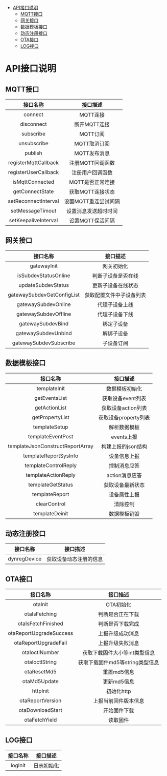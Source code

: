 * [API接口说明](#API接口说明)
  * [MQTT接口](#MQTT接口)
  * [网关接口](#网关接口)
  * [数据模板接口](#设备影子接口)
  * [动态注册接口](#动态注册接口)
  * [OTA接口](#OTA接口)
  * [LOG接口](#LOG接口)

# API接口说明
## MQTT接口

| 接口名称 | 接口描述 |
| :-: | :-: |
| connect | MQTT连接 |
| disconnect | 断开MQTT连接 |
| subscribe | MQTT订阅 |
| unsubscribe | MQTT取消订阅 |
| publish | MQTT发布消息 |
| registerMqttCallback | 注册MQTT回调函数 |
| registerUserCallback | 注册用户回调函数 |
| isMqttConnected | MQTT是否正常连接 |
| getConnectState | 获取MQTT连接状态 |
| setReconnectInterval | 设置MQTT重连尝试间隔 |
| setMessageTimout | 设置消息发送超时时间 |
| setKeepaliveInterval | 设置MQTT保活间隔 |

## 网关接口
| 接口名称 | 接口描述 |
| :-: | :-: |
| gatewayInit | 网关初始化 |
| isSubdevStatusOnline | 判断子设备是否在线 |
| updateSubdevStatus | 更新子设备在线状态 |
| gatewaySubdevGetConfigList | 获取配置文件中子设备列表 |
| gatewaySubdevOnline | 代理子设备上线 |
| gatewaySubdevOffline | 代理子设备下线 |
| gatewaySubdevBind | 绑定子设备 |
| gatewaySubdevUnbind | 解绑子设备 |
| gatewaySubdevSubscribe | 子设备订阅 |

## 数据模板接口
| 接口名称 | 接口描述 |
| :-: | :-: |
| templateInit | 数据模板初始化 |
| getEventsList | 获取设备event列表 |
| getActionList | 获取设备action列表 |
| getPropertyList | 获取设备property列表 |
| templateSetup | 解析数据模板 |
| templateEventPost | events上报 |
| templateJsonConstructReportArray | 构建上报的json结构 |
| templateReportSysInfo | 设备信息上报 |
| templateControlReply | 控制消息应答 |
| templateActionReply | action消息应答 |
| templateGetStatus | 获取设备最新状态 |
| templateReport | 设备属性上报 |
| clearControl | 清除控制 |
| templateDeinit | 数据模板销毁 |

## 动态注册接口
| 接口名称 | 接口描述 |
| :-: | :-: |
| dynregDevice | 获取设备动态注册的信息 |

## OTA接口
| 接口名称 | 接口描述 |
| :-: | :-: |
| otaInit | OTA初始化 |
| otaIsFetching | 判断是否正在下载 |
| otaIsFetchFinished | 判断是否下载完成 |
| otaReportUpgradeSuccess | 上报升级成功消息 |
| otaReportUpgradeFail | 上报升级失败消息 |
| otaIoctlNumber | 获取下载固件大小等int类型信息 |
| otaIoctlString | 获取下载固件md5等string类型信息 |
| otaResetMd5 | 重置md5信息 |
| otaMd5Update | 更新md5信息 |
| httpInit | 初始化http |
| otaReportVersion | 上报当前固件版本信息 |
| otaDownloadStart | 开始固件下载 |
| otaFetchYield | 读取固件 |

## LOG接口
| 接口名称 | 接口描述 |
| :-: | :-: |
| logInit | 日志初始化 |